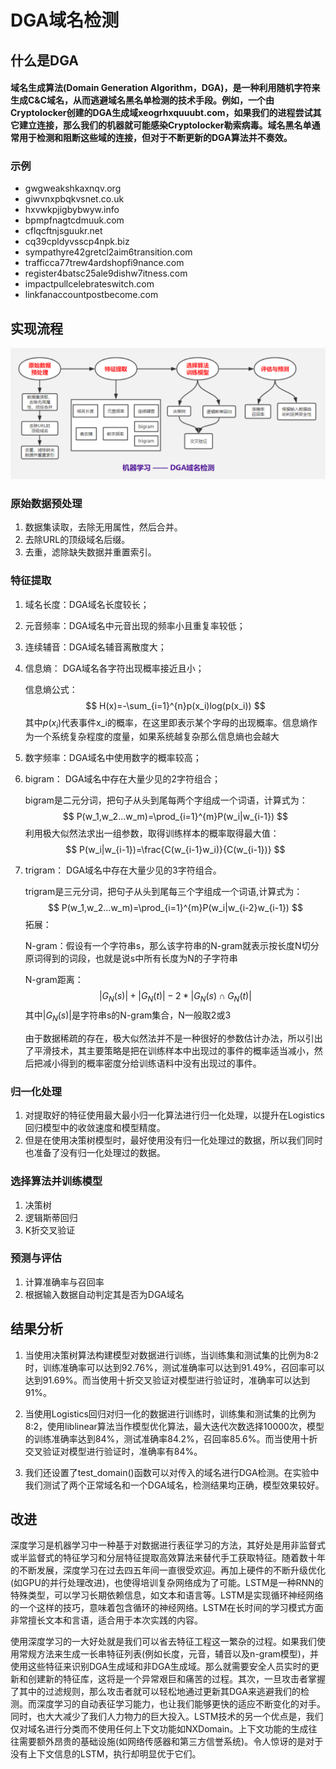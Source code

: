 # DGA域名检测

## 什么是DGA

#### 域名生成算法(Domain Generation Algorithm，DGA)，是一种利用随机字符来生成C&C域名，从而逃避域名黑名单检测的技术手段。例如，一个由Cryptolocker创建的DGA生成域xeogrhxquuubt.com，如果我们的进程尝试其它建立连接，那么我们的机器就可能感染Cryptolocker勒索病毒。域名黑名单通常用于检测和阻断这些域的连接，但对于不断更新的DGA算法并不奏效。 



### 示例
- gwgweakshkaxnqv.org
- giwvnxpbqkvsnet.co.uk
- hxvwkpjigbybwyw.info
- bpmpfnagtcdmuuk.com
- cflqcftnjsguukr.net
- cq39cpldyvsscp4npk.biz
- sympathyre42gretcl2aim6transition.com
- trafficca77trew4ardshopfi9nance.com
- register4batsc25ale9dishw7itness.com
- impactpullcelebrateswitch.com
- linkfanaccountpostbecome.com



## 实现流程
![avatar](Screen/dga.png)



### 原始数据预处理

1. 数据集读取，去除无用属性，然后合并。
1. 去除URL的顶级域名后缀。
1. 去重，滤除缺失数据并重置索引。


### 特征提取

1. 域名长度：DGA域名长度较长；

1. 元音频率：DGA域名中元音出现的频率小且重复率较低；

1. 连续辅音：DGA域名辅音离散度大；

1. 信息熵： DGA域名各字符出现概率接近且小；

   信息熵公式：
   $$
   H(x)=-\sum_{i=1}^{n}p(x_i)log(p(x_i))
   $$
   其中$p(x_i)$代表事件x_i的概率，在这里即表示某个字母的出现概率。信息熵作为一个系统复杂程度的度量，如果系统越复杂那么信息熵也会越大

1. 数字频率：DGA域名中使用数字的概率较高；

1. bigram： DGA域名中存在大量少见的2字符组合；

   bigram是二元分词，把句子从头到尾每两个字组成一个词语，计算式为：
   $$
   P(w_1,w_2...w_m)=\prod_{i=1}^{m}P(w_i|w_{i-1})
   $$
   利用极大似然法求出一组参数，取得训练样本的概率取得最大值：
   $$
   P(w_i|w_{i-1})=\frac{C(w_{i-1}w_i)}{C(w_{i-1})}
   $$
   

1. trigram： DGA域名中存在大量少见的3字符组合。

   trigram是三元分词，把句子从头到尾每三个字组成一个词语,计算式为：
   $$
   P(w_1,w_2...w_m)=\prod_{i=1}^{m}P(w_i|w_{i-2}w_{i-1})
   $$
   拓展：

   N-gram：假设有一个字符串s，那么该字符串的N-gram就表示按长度N切分原词得到的词段，也就是说s中所有长度为N的子字符串

   N-gram距离：
   $$
   |G_{N}(s)|+|G_{N}(t)|-2*|G_N(s)∩G_N(t)|
   $$
   其中$|G_N(s)|$是字符串s的N-gram集合，N一般取2或3

   由于数据稀疏的存在，极大似然法并不是一种很好的参数估计办法，所以引出了平滑技术，其主要策略是把在训练样本中出现过的事件的概率适当减小，然后把减小得到的概率密度分给训练语料中没有出现过的事件。

### 归一化处理


1. 对提取好的特征使用最大最小归一化算法进行归一化处理，以提升在Logistics回归模型中的收敛速度和模型精度。
2. 但是在使用决策树模型时，最好使用没有归一化处理过的数据，所以我们同时也准备了没有归一化处理过的数据。

### 选择算法并训练模型

1. 决策树
1. 逻辑斯蒂回归
1. K折交叉验证



### 预测与评估

1. 计算准确率与召回率
1. 根据输入数据自动判定其是否为DGA域名

## 结果分析

1. 当使用决策树算法构建模型对数据进行训练，当训练集和测试集的比例为8:2时，训练准确率可以达到92.76%，测试准确率可以达到91.49%，召回率可以达到91.69%。而当使用十折交叉验证对模型进行验证时，准确率可以达到91%。

2. 当使用Logistics回归对归一化的数据进行训练时，训练集和测试集的比例为8:2，使用liblinear算法当作模型优化算法，最大迭代次数选择10000次，模型的训练准确率达到84%，测试准确率84.2%，召回率85.6%。而当使用十折交叉验证对模型进行验证时，准确率有84%。

3. 我们还设置了test_domain()函数可以对传入的域名进行DGA检测。在实验中我们测试了两个正常域名和一个DGA域名，检测结果均正确，模型效果较好。

## 改进

深度学习是机器学习中一种基于对数据进行表征学习的方法，其好处是用非监督式或半监督式的特征学习和分层特征提取高效算法来替代手工获取特征。随着数十年的不断发展，深度学习在过去四五年间一直很受欢迎。再加上硬件的不断升级优化(如GPU的并行处理改进)，也使得培训复杂网络成为了可能。LSTM是一种RNN的特殊类型，可以学习长期依赖信息，如文本和语言等。LSTM是实现循环神经网络的一个这样的技巧，意味着包含循环的神经网络。LSTM在长时间的学习模式方面非常擅长文本和言语，适合用于本次实践的内容。

使用深度学习的一大好处就是我们可以省去特征工程这一繁杂的过程。如果我们使用常规方法来生成一长串特征列表(例如长度，元音，辅音以及n-gram模型)，并使用这些特征来识别DGA生成域和非DGA生成域。那么就需要安全人员实时的更新和创建新的特征库，这将是一个异常艰巨和痛苦的过程。其次，一旦攻击者掌握了其中的过滤规则，那么攻击者就可以轻松地通过更新其DGA来逃避我们的检测。而深度学习的自动表征学习能力，也让我们能够更快的适应不断变化的对手。同时，也大大减少了我们人力物力的巨大投入。LSTM技术的另一个优点是，我们仅对域名进行分类而不使用任何上下文功能如NXDomain。上下文功能的生成往往需要额外昂贵的基础设施(如网络传感器和第三方信誉系统)。令人惊讶的是对于没有上下文信息的LSTM，执行却明显优于它们。 
